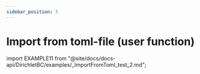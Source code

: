 ```yaml
---
sidebar_position: 5
---
```


# Import from toml-file (user function)

import EXAMPLE11 from "@site/docs/docs-api/DirichletBC/examples/_ImportFromToml_test_2.md";

<EXAMPLE11 />
